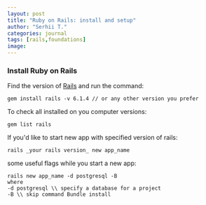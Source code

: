 ```yaml
---
layout: post
title: "Ruby on Rails: install and setup"
author: "Serhii T."
categories: journal
tags: [rails,foundations]
image:
---
```


### Install Ruby on Rails

Find the version of [Rails](https://guides.rubyonrails.org/) and run the command:
```
gem install rails -v 6.1.4 // or any other version you prefer
```

To check all installed on you computer versions:
```
gem list rails
```

If you'd like to start new app with specified version of rails:
```
rails _your rails version_ new app_name
```

some useful flags while you start a new app:
```
rails new app_name -d postgresql -B
where
-d postgresql \\ specify a database for a project
-B \\ skip command Bundle install
```